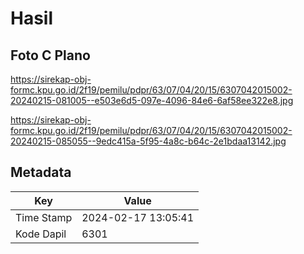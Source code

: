 # Hasil

## Foto C Plano

https://sirekap-obj-formc.kpu.go.id/2f19/pemilu/pdpr/63/07/04/20/15/6307042015002-20240215-081005--e503e6d5-097e-4096-84e6-6af58ee322e8.jpg

https://sirekap-obj-formc.kpu.go.id/2f19/pemilu/pdpr/63/07/04/20/15/6307042015002-20240215-085055--9edc415a-5f95-4a8c-b64c-2e1bdaa13142.jpg


## Metadata

| Key        | Value               |
| ---------- | ------------------- |
| Time Stamp | 2024-02-17 13:05:41 |
| Kode Dapil | 6301                |



